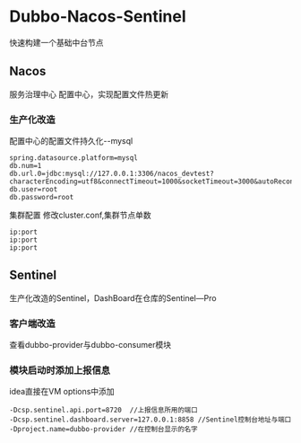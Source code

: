 # Dubbo-Nacos-Sentinel
快速构建一个基础中台节点
## Nacos
服务治理中心
配置中心，实现配置文件热更新
### 生产化改造
配置中心的配置文件持久化--mysql
```
spring.datasource.platform=mysql
db.num=1
db.url.0=jdbc:mysql://127.0.0.1:3306/nacos_devtest?characterEncoding=utf8&connectTimeout=1000&socketTimeout=3000&autoReconnect=true
db.user=root
db.password=root
```
集群配置
修改cluster.conf,集群节点单数
```
ip:port
ip:port
ip:port
```
## Sentinel
生产化改造的Sentinel，DashBoard在仓库的Sentinel—Pro
### 客户端改造
查看dubbo-provider与dubbo-consumer模块
### 模块启动时添加上报信息
idea直接在VM options中添加
```
-Dcsp.sentinel.api.port=8720  //上报信息所用的端口
-Dcsp.sentinel.dashboard.server=127.0.0.1:8858 //Sentinel控制台地址与端口
-Dproject.name=dubbo-provider //在控制台显示的名字
```
